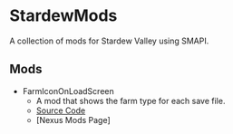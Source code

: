 # StardewMods
 
A collection of mods for Stardew Valley using SMAPI.

## Mods

- FarmIconOnLoadScreen
  - A mod that shows the farm type for each save file.
  - [Source Code](https://github.com/BradyBromley/StardewMods/tree/main/FarmIconOnLoadScreen)
  - [Nexus Mods Page]
